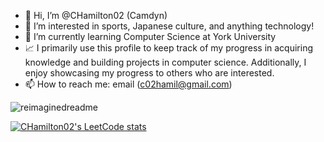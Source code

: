 - 👋 Hi, I’m @CHamilton02 (Camdyn)
- 👀 I’m interested in sports, Japanese culture, and anything technology!
- 🌱 I’m currently learning Computer Science at York University
- 📈 I primarily use this profile to keep track of my progress in acquiring knowledge and building projects in computer science. Additionally, I enjoy showcasing my progress to others who are interested.
- 📫 How to reach me: email (c02hamil@gmail.com)

<img src="https://myreadme.vercel.app/api/embed/CHamilton02?panels=userstatistics,toprepositories,toplanguages,commitgraph" alt="reimaginedreadme" />

[![CHamilton02's LeetCode stats](https://leetcode-stats-six.vercel.app/api?username=c02hamil)](https://github.com/CHamilton02/github-readme)

<!---
CHamilton02/CHamilton02 is a ✨ special ✨ repository because its `README.md` (this file) appears on your GitHub profile.
You can click the Preview link to take a look at your changes.
--->
